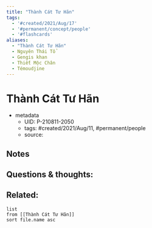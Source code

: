 ```yaml
---
title: "Thành Cát Tư Hãn"
tags:
  - '#created/2021/Aug/17'
  - '#permanent/concept/people'
  - '#flashcards'
aliases: 
  - "Thành Cát Tư Hãn"
  - Nguyên Thái Tổ
  - Gengis khan
  - Thiết Mộc Chân
  - Témoudjine
---
```


# Thành Cát Tư Hãn

- metadata
	- UID: P-210811-2050
	- tags: #created/2021/Aug/11, #permanent/people 
	- source: 

## Notes


## Questions & thoughts:

## Related:
```dataview
list
from [[Thành Cát Tư Hãn]]
sort file.name asc
```

